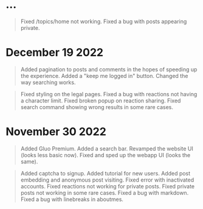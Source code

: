 # ...

> Fixed /topics/home not working.
> Fixed a bug with posts appearing private.

# December 19 2022

> Added pagination to posts and comments in the hopes of speeding up the experience. 
> Added a "keep me logged in" button.
> Changed the way searching works.

> Fixed styling on the legal pages.
> Fixed a bug with reactions not having a character limit.
> Fixed broken popup on reaction sharing.
> Fixed search command showing wrong results in some rare cases.

# November 30 2022

> Added Gluo Premium.
> Added a search bar.
> Revamped the website UI (looks less basic now).
> Fixed and sped up the webapp UI (looks the same).

> Added captcha to signup.
> Added tutorial for new users.
> Added post embedding and anonymous post visiting.
> Fixed error with inactivated accounts.
> Fixed reactions not working for private posts.
> Fixed private posts not working in some rare cases.
> Fixed a bug with markdown.
> Fixed a bug with linebreaks in aboutmes.